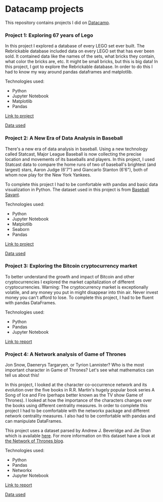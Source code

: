 # Datacamp projects
This repository contains projects I did on [Datacamp](https://www.datacamp.com/).

### Project 1: Exploring 67 years of Lego
In this project I explored a database of every LEGO set ever built. The Rebrickable database included data on every LEGO set that has ever been sold. It contained data like the names of the sets, what bricks they contain, what color the bricks are, etc. It might be small bricks, but this is big data! In this project, I got to explore the Rebrickable database. In order to do this I had to know my way around pandas dataframes and matplotlib.

Technologies used:
- Python
- Jupyter Notebook
- Matplotlib
- Pandas

[Link to project](https://github.com/NickZward/Datacamp-projects/blob/master/Exploring%2067%20years%20of%20Lego/notebook.ipynb)

[Data used](https://rebrickable.com/downloads/x)

### Project 2: A New Era of Data Analysis in Baseball
There's a new era of data analysis in baseball. Using a new technology called Statcast, Major League Baseball is now collecting the precise location and movements of its baseballs and players. In this project, I used Statcast data to compare the home runs of two of baseball's brightest (and largest) stars, Aaron Judge (6'7") and Giancarlo Stanton (6'6"), both of whom now play for the New York Yankees.

To complete this project I had to be comfortable with pandas and basic data visualization in Python. The dataset used in this project is from [Baseball Savant](https://baseballsavant.mlb.com/about).

Technologies used:
- Python
- Jupyter Notebook
- Matplotlib
- Seaborn
- Pandas

[Link to project](https://github.com/NickZward/Datacamp-projects/blob/master/A%20New%20Era%20of%20Data%20Analysis%20in%20Baseball/notebook.ipynb)

[Data used](https://baseballsavant.mlb.com/about)

### Project 3: Exploring the Bitcoin cryptocurrency market
To better understand the growth and impact of Bitcoin and other cryptocurrencies I explored the market capitalization of different cryptocurrencies. Warning: The cryptocurrency market is exceptionally volatile, and any money you put in might disappear into thin air. Never invest money you can't afford to lose. To complete this project, I had to be fluent with pandas DataFrames.

Technologies used:
- Python
- Pandas
- Jupyter Notebook

[Link to report](https://github.com/NickZward/Datacamp-projects/blob/master/Exploring%20the%20Bitcoin%20cryptocurrency%20market/notebook.ipynb)

### Project 4: A Network analysis of Game of Thrones
Jon Snow, Daenerys Targaryen, or Tyrion Lannister? Who is the most important character in Game of Thrones? Let's see what mathematics can tell us about this!

In this project, I looked at the character co-occurrence network and its evolution over the five books in R.R. Martin's hugely popular book series A Song of Ice and Fire (perhaps better known as the TV show Game of Thrones). I looked at how the importance of the characters changes over the books using different centrality measures. In order to complete this project I had to be comfortable with the networkx package and different network centrality measures. I also had to be comfortable with pandas and can manipulate DataFrames. 

This project uses a dataset parsed by Andrew J. Beveridge and Jie Shan which is available [here](https://github.com/mathbeveridge/asoiaf). For more information on this dataset have a look at [the Network of Thrones blog](https://networkofthrones.wordpress.com/).

Technologies used:
- Python
- Pandas
- Networkx
- Jupyter Notebook

[Link to report](https://github.com/NickZward/Datacamp-projects/blob/master/A%20Network%20analysis%20of%20Game%20of%20Thrones/notebook.ipynb)

[Data used](https://github.com/mathbeveridge/asoiaf)
